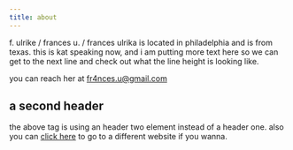 ```yaml
---
title: about
---
```


f. ulrike / frances u. / frances ulrika is located in philadelphia and is from texas. this is kat speaking now, and i am putting more text here so we can get to the next line and check out what the line height is looking like.

you can reach her at fr4nces.u@gmail.com

## a second header

the above tag is using an header two element instead of a header one. also you can [click here](https://google.com) to go to a different website if you wanna.
